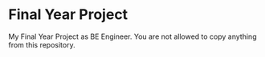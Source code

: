 # Final Year Project
My Final Year Project as BE Engineer. You are not allowed to copy anything from this repository.
